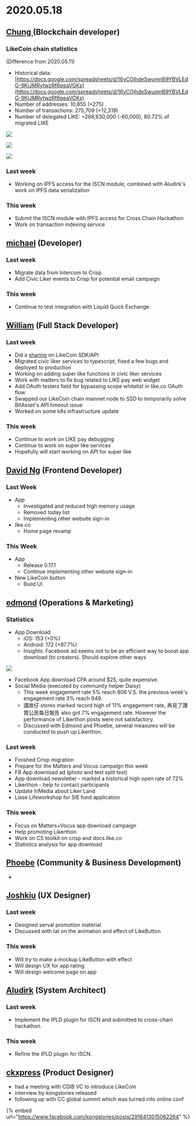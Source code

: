 # 2020.05.18



## [Chung ](https://like.co/chungwu)(Blockchain developer)

### LikeCoin chain statistics

(Difference from 2020.05.11)

* Historical data: [https://docs.google.com/spreadsheets/d/16vCOjhdeSwumnB9YBVLEdG-9KjJMRytwzRf6peaVGKs](https://docs.google.com/spreadsheets/d/16vCOjhdeSwumnB9YBVLEdG-9KjJMRytwzRf6peaVGKs)
* Number of addresses: 10,855 (+275)
* Number of transactions: 275,709 (+12,319)
* Number of delegated LIKE: \~268,630,000 (-60,000), 80.72% of migrated LIKE

![](<../../../../.gitbook/assets/image (97).png>)

![](<../../../../.gitbook/assets/image (16).png>)

![](<../../../../.gitbook/assets/image (29).png>)

### Last week

* Working on IPFS access for the ISCN module, combined with Aludirk's work on IPFS data serialization

### This week

* Submit the ISCN module with IPFS access for Cross Chain Hackathon
* Work on transaction indexing service

## [michael](httsp://like.co/michaelcheung) (Developer)

### Last week

* Migrate data from Intercom to Crisp
* Add Civic Liker events to Crisp for potential email campaign

### This week

* Continue to test integration with Liquid Quick Exchange

## [William](https://like.co/williamchong007) (Full Stack Developer)

### Last week

* Did a [sharing](https://docs.google.com/presentation/d/1cJtSVHdlKqBde8HihJFX3\_W4OSwJPDLsdwgvl1GB5f8/edit#slide=id.p) on LikeCoin SDK/API
* Migrated civic liker services to typescript, fixed a few bugs and deployed to production&#x20;
* Working on adding super like functions in civic liker services
* Work with matters to fix bug related to LIKE pay web widget
* Add OAuth testers field for bypassing scope whitelist in like.co OAuth flow
* Swapped our LikeCoin chain mainnet node to SSD to temporarily solve BitAsset's API timeout issue
* Worked on some k8s infrastructure update

### This week

* Continue to work on LIKE pay debugging
* Continue to work on super like services
* Hopefully will start working on API for super like

## [David Ng](https://github.com/nwingt) (Frontend Developer)

### Last Week

* App
  * Investigated and reduced high memory usage
  * Removed today list
  * Implementing other website sign-in
* like.co
  * Home page revamp

### This Week

* App
  * Release 0.17.1
  * Continue implementing other website sign-in
* New LikeCoin button
  * Build UI

## [**edmond**](https://like.co/edmondyu) **(Operations & Marketing)**

### **Statistics**

* App Download
  * iOS: 153 (+0%)
  * Android: 172 (+97.7%)
  * Insights: Facebook ad seems not to be an efficient way to boost app download (to creators).  Should explore other ways

![](<../../../../.gitbook/assets/image (48).png>)

* Facebook App download CPA around $25, quite expensive.
* Social Media (executed by community helper Daisy)
  * This week engagement rate 5% reach 806 V.S. the previous week's engagement rate 3% reach 949.
  * 講故仔 stores marked record high of 11% engagement rate, 再見了讚賞公民每日報告 also got 7% engagement rate. However the performance of Likerthon posts were not satisfactory.
  * Discussed with Edmond and Phoebe, several measures will be conducted to push up Likerthon.

### Last week

* Finished Crisp migration&#x20;
* Prepare for the Matters and Vocus campaign this week
* FB App download ad (photo and text split test)
* App download newsletter - marked a historical high open rate of 72%
* Likerthon - help to contact participants
* Update InMedia about Liker Land
* Liase Lifeworkshop for SIE fund application&#x20;

### This week

* Focus on Matters+Vocus app download campaign
* Help promoting Likerthon
* Work on CS toolkit on crisp and docs.like.co
* Statistics analysis for app download

## [Phoebe](https://like.co/phoebe\_fb) (Community & Business Development) <a href="#fbf6" id="fbf6"></a>

*

## [Joshkiu](https://like.co/joshkiu) (UX Designer)

### Last week

* Designed serval promotion material
* Discussed with tat on the animation and effect of LikeButton

### This week

* Will try to make a mockup LikeButton with effect
* Will design UX for app rating
* Will design welcome page on app

## [Aludirk](https://like.co/aludirk) (System Architect) <a href="#fbf6" id="fbf6"></a>

### Last week

* Implement the IPLD plugin for ISCN and submitted to cross-chain hackathon.

### This week

* Refine the IPLD plugin for ISCN.

## [ckxpress](https://like.co/ckxpress) (Product Designer) <a href="#fbf6" id="fbf6"></a>

* had a meeting with CDIB VC to introduce LikeCoin&#x20;
* interview by kongstories released&#x20;
* following up with CC global summit which was turned into online conf

{% embed url="https://www.facebook.com/kongstories/posts/2916413015062264" %}

